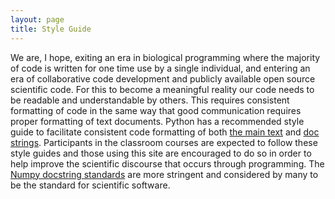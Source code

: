 ```yaml
---
layout: page
title: Style Guide
---
```


We are, I hope, exiting an era in biological programming where the
majority of code is written for one time use by a single individual, and
entering an era of collaborative code development and publicly available
open source scientific code. For this to become a meaningful reality our
code needs to be readable and understandable by others. This requires
consistent formatting of code in the same way that good communication
requires proper formatting of text documents. Python has a recommended
style guide to facilitate consistent code formatting of both [the main
text](http://www.python.org/dev/peps/pep-0008/) and [doc
strings](http://www.python.org/dev/peps/pep-0257/). Participants in the
classroom courses are expected to follow these style guides and those
using this site are encouraged to do so in order to help improve the
scientific discourse that occurs through programming. The [Numpy
docstring
standards](https://github.com/numpy/numpy/blob/master/doc/HOWTO_DOCUMENT.rst.txt)
are more stringent and considered by many to be the standard for
scientific software.

